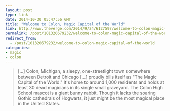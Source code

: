 ```yaml
---
layout: post
type: link
date: 2014-10-30 05:47:56 GMT
title: "Welcome to Colon, Magic Capital of the World"
link: http://www.theverge.com/2014/9/24/6127597/welcome-to-colon-magic-capital-of-the-world?utm_source=nextdraft&utm_medium=email
permalink: /post/101320679232/welcome-to-colon-magic-capital-of-the-world
redirect_from: 
  - /post/101320679232/welcome-to-colon-magic-capital-of-the-world
categories:
- magic
- colon
---
```

<blockquote>[...] Colon, Michigan, a sleepy, one-streetlight town somewhere between Detroit and Chicago [...] proudly bills itself as "The Magic Capital of the World." It's home to around 1,000 residents and holds at least 30 dead magicians in its single small graveyard. The Colon High School mascot is a giant bunny rabbit. Though it lacks the soaring Gothic cathedrals of Hogwarts, it just might be the most magical place in the United States.</blockquote>